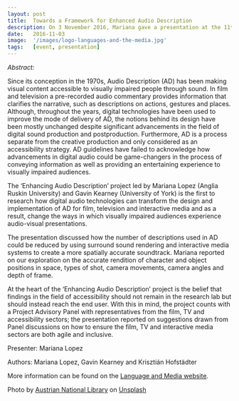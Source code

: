 ```yaml
---
layout: post
title:  Towards a Framework for Enhanced Audio Description
description: On 3 November 2016, Mariana gave a presentation at the 11th International Conference on Language Transfer in Audiovisual Media, Berlin. 
date:   2016-11-03
image:  '/images/logo-languages-and-the-media.jpg'
tags:   [event, presentation]
---
```

*Abstract:*

Since its conception in the 1970s, Audio Description (AD) has been making visual content accessible to visually impaired people through sound. In film and television a pre-recorded audio commentary provides information that clarifies the narrative, such as descriptions on actions, gestures and places. Although, throughout the years, digital technologies have been used to improve the mode of delivery of AD, the notions behind its design have been mostly unchanged despite significant advancements in the field of digital sound production and postproduction. Furthermore, AD is a process separate from the creative production and only considered as an accessibility strategy. AD guidelines have failed to acknowledge how advancements in digital audio could be game-changers in the process of conveying information as well as providing an entertaining experience to visually impaired audiences.

The ‘Enhancing Audio Description’ project led by Mariana Lopez (Anglia Ruskin University) and Gavin Kearney (University of York) is the first to research how digital audio technologies can transform the design and implementation of AD for film, television and interactive media and as a result, change the ways in which visually impaired audiences experience audio-visual presentations.

The presentation discussed how the number of descriptions used in AD could be reduced by using surround sound rendering and interactive media systems to create a more spatially accurate soundtrack. Mariana reported on our exploration on the accurate rendition of character and object positions in space, types of shot, camera movements, camera angles and depth of frame.

At the heart of the ‘Enhancing Audio Description’ project is the belief that findings in the field of accessibility should not remain in the research lab but should instead reach the end user. With this in mind, the project counts with a Project Advisory Panel with representatives from the film, TV and accessibility sectors; the presentation reported on suggestions drawn from Panel discussions on how to ensure the film, TV and interactive media sectors are both agile and inclusive.

Presenter: Mariana Lopez

Authors: Mariana Lopez, Gavin Kearney and Krisztián Hofstädter

More information can be found on the [Language and Media website](https://languages-media.com/conference_programme.php).

Photo by <a href="https://unsplash.com/@austriannationallibrary?utm_source=unsplash&utm_medium=referral&utm_content=creditCopyText">Austrian National Library</a> on <a href="https://unsplash.com/s/photos/tv-presenter?utm_source=unsplash&utm_medium=referral&utm_content=creditCopyText">Unsplash</a>
  